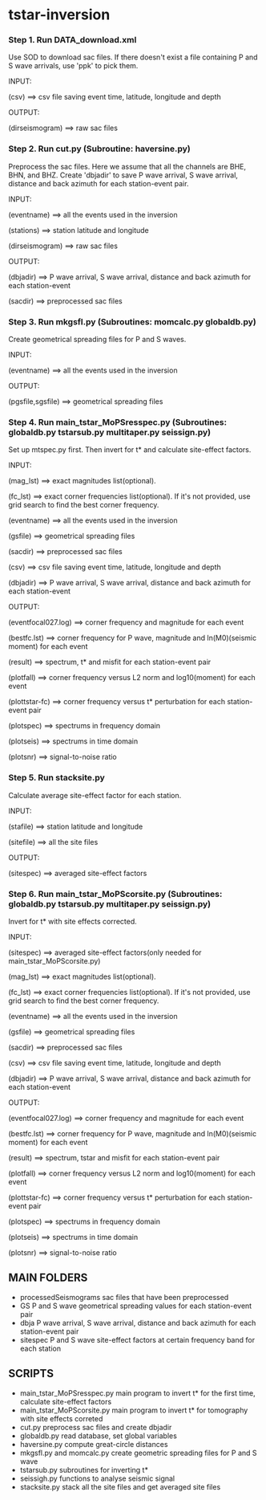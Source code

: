 # tstar-inversion

### Step 1. Run DATA_download.xml

Use SOD to download sac files. If there doesn't exist a file containing P and S wave arrivals, use 'ppk' to pick them.

INPUT:  

(csv)           ==> csv file saving event time, latitude, longitude and depth

OUTPUT: 

(dirseismogram) ==> raw sac files



### Step 2. Run cut.py (Subroutine: haversine.py)

Preprocess the sac files. Here we assume that all the channels are BHE, BHN, and BHZ. Create 'dbjadir' to save P wave arrival, S wave arrival, distance and back azimuth for each station-event pair.

INPUT:  

(eventname)     ==> all the events used in the inversion

(stations)      ==> station latitude and longitude

(dirseismogram) ==> raw sac files
        
OUTPUT: 

(dbjadir)       ==> P wave arrival, S wave arrival, distance and back azimuth for each station-event
        
(sacdir)        ==> preprocessed sac files



### Step 3. Run mkgsfl.py (Subroutines: momcalc.py globaldb.py)

Create geometrical spreading files for P and S waves.

INPUT:  

(eventname)       ==> all the events used in the inversion

OUTPUT:

(pgsfile,sgsfile) ==> geometrical spreading files



### Step 4. Run main_tstar_MoPSresspec.py (Subroutines: globaldb.py tstarsub.py multitaper.py seissign.py)

Set up mtspec.py first. Then invert for t* and calculate site-effect factors.

INPUT:  

(mag_lst)           ==> exact magnitudes list(optional).
            
(fc_lst)            ==> exact corner frequencies list(optional). If it's not provided, use grid search to find the best corner frequency.
        
(eventname)         ==> all the events used in the inversion
       
(gsfile)            ==> geometrical spreading files
 
(sacdir)            ==> preprocessed sac files

(csv)               ==> csv file saving event time, latitude, longitude and depth

(dbjadir)           ==> P wave arrival, S wave arrival, distance and back azimuth for each station-event
        
OUTPUT: 

(eventfocal027.log) ==> corner frequency and magnitude for each event

(bestfc.lst)        ==> corner frequency for P wave, magnitude and ln(M0)(seismic moment) for each event

(result)            ==> spectrum, t* and misfit for each station-event pair

(plotfall)          ==> corner frequency versus L2 norm and log10(moment) for each event

(plottstar-fc)      ==> corner frequency versus t* perturbation for each station-event pair

(plotspec)          ==> spectrums in frequency domain

(plotseis)          ==> spectrums in time domain

(plotsnr)           ==> signal-to-noise ratio



### Step 5. Run stacksite.py
Calculate average site-effect factor for each station.

INPUT:  

(stafile)   ==> station latitude and longitude

(sitefile)  ==> all the site files

OUTPUT: 

(sitespec)  ==> averaged site-effect factors



### Step 6. Run main_tstar_MoPScorsite.py (Subroutines: globaldb.py tstarsub.py multitaper.py seissign.py)

Invert for t* with site effects corrected.

INPUT: 

(sitespec)          ==> averaged site-effect factors(only needed for main_tstar_MoPScorsite.py)

(mag_lst)           ==> exact magnitudes list(optional).

(fc_lst)            ==> exact corner frequencies list(optional). If it's not provided, use grid search to find the best corner frequency.

(eventname)         ==> all the events used in the inversion

(gsfile)            ==> geometrical spreading files

(sacdir)            ==> preprocessed sac files

(csv)               ==> csv file saving event time, latitude, longitude and depth

(dbjadir)           ==> P wave arrival, S wave arrival, distance and back azimuth for each station-event

OUTPUT: 

(eventfocal027.log) ==> corner frequency and magnitude for each event

(bestfc.lst)        ==> corner frequency for P wave, magnitude and ln(M0)(seismic moment) for each event

(result)            ==> spectrum, tstar and misfit for each station-event pair

(plotfall)          ==> corner frequency versus L2 norm and log10(moment) for each event

(plottstar-fc)      ==> corner frequency versus t* perturbation for each station-event pair

(plotspec)          ==> spectrums in frequency domain

(plotseis)          ==> spectrums in time domain

(plotsnr)           ==> signal-to-noise ratio




## MAIN FOLDERS
* processedSeismograms    sac files that have been preprocessed
* GS    P and S wave geometrical spreading values for each station-event pair
* dbja    P wave arrival, S wave arrival, distance and back azimuth for each station-event pair
* sitespec    P and S wave site-effect factors at certain frequency band for each station




## SCRIPTS
* main_tstar_MoPSresspec.py    main program to invert t* for the first time, calculate site-effect factors
* main_tstar_MoPScorsite.py    main program to invert t* for tomography with site effects correted
* cut.py    preprocess sac files and create dbjadir
* globaldb.py    read database, set global variables
* haversine.py    compute great-circle distances
* mkgsfl.py and momcalc.py    create geometric spreading files for P and S wave
* tstarsub.py    subroutines for inverting t*
* seissigh.py    functions to analyse seismic signal
* stacksite.py    stack all the site files and get averaged site files
